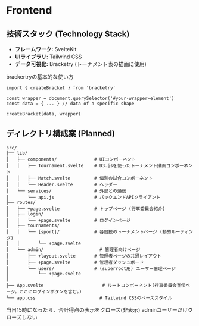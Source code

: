 # Frontend

## 技術スタック (Technology Stack)

- **フレームワーク:** SvelteKit
- **UIライブラリ:** Tailwind CSS
- **データ可視化:** Bracketry (トーナメント表の描画に使用)

brackertryの基本的な使い方
```
import { createBracket } from 'bracketry'

const wrapper = document.querySelector('#your-wrapper-element')
const data = { ... } // data of a specific shape

createBracket(data, wrapper)
```

## ディレクトリ構成案 (Planned)

```
src/
├── lib/
│   ├── components/              # UIコンポーネント
│   │   ├── Tournament.svelte    # D3.jsを使ったトーナメント描画コンポーネント
│   │   ├── Match.svelte         # 個別の試合コンポーネント
│   │   └── Header.svelte        # ヘッダー
│   └── services/                # 外部との通信
│       └── api.js               # バックエンドAPIクライアント
├── routes/
│   ├── +page.svelte             # トップページ (行事委員会紹介)
│   ├── login/
│   │   └── +page.svelte         # ログインページ
│   ├── tournaments/
│   │   └── [sport]/             # 各競技のトーナメントページ (動的ルーティング)
│   │       └── +page.svelte
│   └── admin/                     # 管理者向けページ
│       ├── +layout.svelte       # 管理者ページの共通レイアウト
│       ├── +page.svelte         # 管理者ダッシュボード
│       └── users/               # (superroot用) ユーザー管理ページ
│           └── +page.svelte
│
├── App.svelte                      # ルートコンポーネント(行事委員会宣伝ページ。ここにログインボタンを含む。)
└── app.css                        # Tailwind CSSのベーススタイル
```

当日15時になったら、合計得点の表示をクローズ(非表示)
adminユーザーだけクローズしない